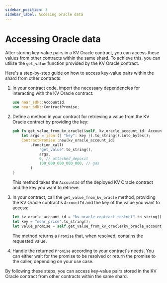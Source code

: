 ```yaml
---
sidebar_position: 3
sidebar_label: Accesing oracle data
---
```


# Accessing Oracle data

After storing key-value pairs in a KV Oracle contract, you can access these values from other contracts within the same shard. To achieve this, you can utilize the `get_value` function provided by the KV Oracle contract.

Here's a step-by-step guide on how to access key-value pairs within the shard from other contracts:

1. In your contract code, import the necessary dependencies for interacting with the KV Oracle contract:

   ```rust
   use near_sdk::AccountId;
   use near_sdk::ContractPromise;
   ```

2. Define a method in your contract for retrieving a value from the KV Oracle contract by providing the key:

   ```rust
   pub fn get_value_from_kv_oracle(&self, kv_oracle_account_id: AccountId, key: String) -> Promise {
       let args = json!({ "key": key }).to_string().into_bytes();
       ContractPromise::new(kv_oracle_account_id)
           .function_call(
               "get_value".to_string(),
               args,
               0, // attached_deposit
               100_000_000_000_000, // gas
           )
   }
   ```

   This method takes the `AccountId` of the deployed KV Oracle contract and the key you want to retrieve.

3. In your contract, call the `get_value_from_kv_oracle` method, providing the KV Oracle contract's `AccountId` and the key of the value you want to access:

   ```rust
   let kv_oracle_account_id = "kv_oracle_contract.testnet".to_string();
   let key = "near_price".to_string();
   let value_promise = self.get_value_from_kv_oracle(kv_oracle_account_id, key);
   ```

   The method returns a `Promise` that, when resolved, contains the requested value.

4. Handle the returned `Promise` according to your contract's needs. You can either wait for the promise to be resolved or return the promise to the caller, depending on your use case.

By following these steps, you can access key-value pairs stored in the KV Oracle contract from other contracts within the same shard.